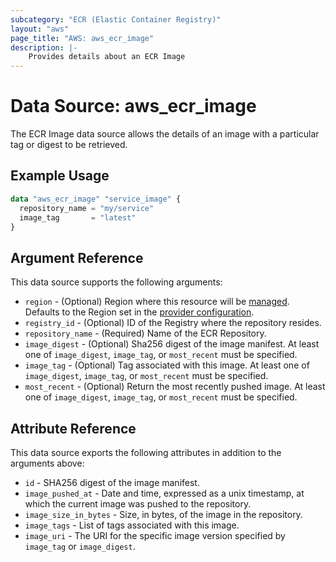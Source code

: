 ```yaml
---
subcategory: "ECR (Elastic Container Registry)"
layout: "aws"
page_title: "AWS: aws_ecr_image"
description: |-
    Provides details about an ECR Image
---
```


# Data Source: aws_ecr_image

The ECR Image data source allows the details of an image with a particular tag or digest to be retrieved.

## Example Usage

```terraform
data "aws_ecr_image" "service_image" {
  repository_name = "my/service"
  image_tag       = "latest"
}
```

## Argument Reference

This data source supports the following arguments:

* `region` - (Optional) Region where this resource will be [managed](https://docs.aws.amazon.com/general/latest/gr/rande.html#regional-endpoints). Defaults to the Region set in the [provider configuration](https://registry.terraform.io/providers/hashicorp/aws/latest/docs#aws-configuration-reference).
* `registry_id` - (Optional) ID of the Registry where the repository resides.
* `repository_name` - (Required) Name of the ECR Repository.
* `image_digest` - (Optional) Sha256 digest of the image manifest. At least one of `image_digest`, `image_tag`, or `most_recent` must be specified.
* `image_tag` - (Optional) Tag associated with this image. At least one of `image_digest`, `image_tag`, or `most_recent` must be specified.
* `most_recent` - (Optional) Return the most recently pushed image. At least one of `image_digest`, `image_tag`, or `most_recent` must be specified.

## Attribute Reference

This data source exports the following attributes in addition to the arguments above:

* `id` - SHA256 digest of the image manifest.
* `image_pushed_at` - Date and time, expressed as a unix timestamp, at which the current image was pushed to the repository.
* `image_size_in_bytes` - Size, in bytes, of the image in the repository.
* `image_tags` - List of tags associated with this image.
* `image_uri` - The URI for the specific image version specified by `image_tag` or `image_digest`.

